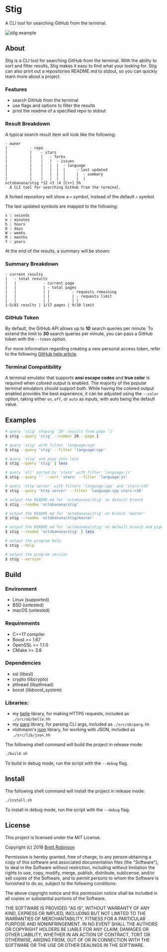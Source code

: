 # Stig
A CLI tool for searching GitHub from the terminal.

![stig example](https://raw.githubusercontent.com/octobanana/stig/master/assets/stig.png)

## About
Stig is a CLI tool for searching GitHub from the terminal.
With the ability to sort and filter results, Stig makes it easy to find what your looking for.
Stig can also print out a repositories README.md to stdout, so you can quickly learn more about a project.

### Features
* search GitHub from the terminal
* use flags and options to filter the results
* print the readme of a specified repo to stdout

### Result Breakdown
A typical search result item will look like the following:
```
- owner
|          - repo
|          |    - stars
|          |    |   - forks
|          |    |   |  - issues
|          |    |   |  |  - language
|          |    |   |  |  |     - last updated
|          |    |   |  |  |     |  - summary
|          |    |   |  |  |     |  |
octobanana/stig *12 <3 !4 [C++] 5h
  A CLI tool for searching GitHub from the terminal.
```

A forked repository will show a `>` symbol, instead of the default `<` symbol.

The last updated symbols are mapped to the following:
```
s : seconds
m : minutes
h : hours
D : days
W : weeks
M : months
Y : years
```

At the end of the results, a summary will be shown:
### Summary Breakdown
```
- current results
|   - total results
|   |            - current page
|   |            | - total pages
|   |            | |          - requests remaining
|   |            | |          | - requests limit
|   |            | |          | |
1-5/81 results | 1/17 pages | 9/10 limit
```

### GitHub Token
By default, the GitHub API allows up to __10__ search queries per minute.
To extend the limit to __30__ search queries per minute, you can pass a GitHub token with the `--token` option.

For more information regarding creating a new personal access token,
refer to the following [GitHub help article](https://help.github.com/articles/creating-a-personal-access-token-for-the-command-line/).

### Terminal Compatibility
A terminal emulator that supports __ansi escape codes__ and __true color__
is required when colored output is enabled.
The majority of the popular terminal emulators should support both.
While having the colored output enabled provides the best experience,
it can be adjusted using the `--color` option,
taking either `on`, `off`, or `auto` as inputs, with auto being the default value.

## Examples
```sh
# query 'stig' showing '20' results from page '1'
$ stig --query 'stig' --number 20 --page 1

# query 'stig' with filter 'language:cpp'
$ stig --query 'stig' --filter 'language:cpp'

# query 'stig' and pipe into less
$ stig --query 'stig' | less

# query 'all' sorted by 'stars' with filter 'language:js'
$ stig --query '' --sort 'stars' --filter 'language:js'

# query 'http server' with filters 'language:cpp' and 'stars:>10'
$ stig --query 'http server' --filter 'language:cpp stars:>10'

# output the README.md for 'octobanana/stig' on default branch
$ stig --readme 'octobanana/stig'

# output the README.md for 'octobanana/stig' on branch 'master'
$ stig --readme 'octobanana/stig/master'

# output the README.md for 'octobanana/stig' on default branch and pipe into less
$ stig --readme 'octobanana/stig' | less

# output the program help
$ stig --help

# output the program version
$ stig --version
```

## Build
### Environment
* Linux (supported)
* BSD (untested)
* macOS (untested)

### Requirements
* C++17 compiler
* Boost >= 1.67
* OpenSSL >= 1.1.0
* CMake >= 3.8

### Dependencies
* ssl (libssl)
* crypto (libcrypto)
* pthread (libpthread)
* boost (libboost_system)

### Libraries:
* my [belle](https://github.com/octobanana/belle) library, for making HTTPS requests, included as `./src/ob/belle.hh`
* my [parg](https://github.com/octobanana/parg) library, for parsing CLI args, included as `./src/ob/parg.hh`
* nlohmann's [json](https://github.com/nlohmann/json) library, for working with JSON, included as `./src/lib/json.hh`

The following shell command will build the project in release mode:
```sh
./build.sh
```
To build in debug mode, run the script with the `--debug` flag.

## Install
The following shell command will install the project in release mode:
```sh
./install.sh
```
To install in debug mode, run the script with the `--debug` flag.

## License
This project is licensed under the MIT License.

Copyright (c) 2018 [Brett Robinson](https://octobanana.com/)

Permission is hereby granted, free of charge, to any person obtaining a copy
of this software and associated documentation files (the "Software"), to deal
in the Software without restriction, including without limitation the rights
to use, copy, modify, merge, publish, distribute, sublicense, and/or sell
copies of the Software, and to permit persons to whom the Software is
furnished to do so, subject to the following conditions:

The above copyright notice and this permission notice shall be included in all
copies or substantial portions of the Software.

THE SOFTWARE IS PROVIDED "AS IS", WITHOUT WARRANTY OF ANY KIND, EXPRESS OR
IMPLIED, INCLUDING BUT NOT LIMITED TO THE WARRANTIES OF MERCHANTABILITY,
FITNESS FOR A PARTICULAR PURPOSE AND NONINFRINGEMENT. IN NO EVENT SHALL THE
AUTHORS OR COPYRIGHT HOLDERS BE LIABLE FOR ANY CLAIM, DAMAGES OR OTHER
LIABILITY, WHETHER IN AN ACTION OF CONTRACT, TORT OR OTHERWISE, ARISING FROM,
OUT OF OR IN CONNECTION WITH THE SOFTWARE OR THE USE OR OTHER DEALINGS IN THE
SOFTWARE.
